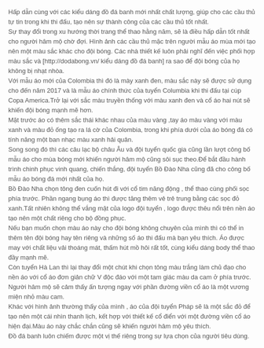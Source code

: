 <p style="margin-top:0px;margin-bottom:0px;color:rgb(87,87,87);font-family:arial,helvetica,sans-serif;font-size:13.3333px;line-height:20px;"><span data-mce-style="font-family: tahoma, arial, helvetica, sans-serif; font-size: small;" style="font-family:tahoma,arial,helvetica,sans-serif;font-size:small;">Hấp dẫn cùng với các kiểu dáng đồ đá banh mới nhất chất lượng, giúp cho các cầu thủ tự tin trong khi thi đấu, tạo nên sự thành công của các cầu thủ tốt nhất.</span></p>

<p style="margin-top:0px;margin-bottom:0px;color:rgb(87,87,87);font-family:arial,helvetica,sans-serif;font-size:13.3333px;line-height:20px;"><span data-mce-style="font-family: tahoma, arial, helvetica, sans-serif; font-size: small;" style="font-family:tahoma,arial,helvetica,sans-serif;font-size:small;">Sự thay đổi trong xu hướng thời trang thể thao hằng năm, sẽ là điều hấp dẫn tốt nhất cho người hâm mộ chờ đợi. Hình ảnh các cầu thủ mặc trên người mẫu áo mùa mới tạo nên một màu sắc khác cho đội bóng. Các nhà thiết kế luôn phải nghĩ đến việc phối hợp màu sắc và [http://dodabong.vn/ kiểu dáng đồ đá banh] ra sao để đội bóng của họ không bị nhạt nhòa.</span></p>

<p style="margin-top:0px;margin-bottom:0px;color:rgb(87,87,87);font-family:arial,helvetica,sans-serif;font-size:13.3333px;line-height:20px;">
</p>

<p style="margin-top:0px;margin-bottom:0px;color:rgb(87,87,87);font-family:arial,helvetica,sans-serif;font-size:13.3333px;line-height:20px;"><span data-mce-style="font-family: tahoma, arial, helvetica, sans-serif; font-size: small;" style="font-family:tahoma,arial,helvetica,sans-serif;font-size:small;"></span></p>

<p style="margin-top:0px;margin-bottom:0px;color:rgb(87,87,87);font-family:arial,helvetica,sans-serif;font-size:13.3333px;line-height:20px;">
</p>

<p style="margin-top:0px;margin-bottom:0px;color:rgb(87,87,87);font-family:arial,helvetica,sans-serif;font-size:13.3333px;line-height:20px;"><span data-mce-style="font-family: tahoma, arial, helvetica, sans-serif; font-size: small;" style="font-family:tahoma,arial,helvetica,sans-serif;font-size:small;">Với mẫu áo mới của Colombia thì đó là mày xanh đen, màu sắc này sẽ được sử dụng cho đến năm 2017 và là mẫu áo chính thức của tuyển Columbia khi thi đấu tại cúp Copa America.Trở lại với sắc màu truyền thống với màu xanh đen và cổ áo hai nút sẽ khiến đội bóng mạnh mẽ hơn.</span></p>

<p style="margin-top:0px;margin-bottom:0px;color:rgb(87,87,87);font-family:arial,helvetica,sans-serif;font-size:13.3333px;line-height:20px;"><span data-mce-style="font-family: tahoma, arial, helvetica, sans-serif; font-size: small;" style="font-family:tahoma,arial,helvetica,sans-serif;font-size:small;">Mặt trước áo có thêm sắc thái khác nhau của màu vàng ,tay áo màu vàng với màu xanh và màu đỏ ống tạo ra lá cờ của Colombia, trong khi phía dưới của áo bóng đá có tính năng một ban nhạc màu xanh hải quân.</span></p>

<p style="margin-top:0px;margin-bottom:0px;color:rgb(87,87,87);font-family:arial,helvetica,sans-serif;font-size:13.3333px;line-height:20px;"><span data-mce-style="font-family: tahoma, arial, helvetica, sans-serif; font-size: small;" style="font-family:tahoma,arial,helvetica,sans-serif;font-size:small;">Song song đó thì các câu lạc bộ châu Âu và đội tuyển quốc gia cũng lần lượt công bố mẫu áo cho mùa bóng mới khiến người hâm mộ cũng sôi sục theo.Để bắt đầu hành trình chinh phục vinh quang, chiến thắng, đội tuyển Bồ Đào Nha cũng đã cho công bố mẫu áo bóng đá mới nhất của họ.</span></p>

<p style="margin-top:0px;margin-bottom:0px;color:rgb(87,87,87);font-family:arial,helvetica,sans-serif;font-size:13.3333px;line-height:20px;"><span data-mce-style="font-family: tahoma, arial, helvetica, sans-serif; font-size: small;" style="font-family:tahoma,arial,helvetica,sans-serif;font-size:small;">Bồ Đào Nha chọn tông đen cuốn hút đi với cổ tim năng động , thể thao cùng phối sọc phía trước. Phần ngang bụng áo thì được tăng thêm vẻ trẻ trung bằng các sọc đỏ xanh.Tất nhiên không thể vắng mặt của logo đội tuyển , logo được thêu nổi trên nền áo tạo nên một chất riêng cho bộ đồng phục.</span></p>

<p style="margin-top:0px;margin-bottom:0px;color:rgb(87,87,87);font-family:arial,helvetica,sans-serif;font-size:13.3333px;line-height:20px;">
</p>

<p style="margin-top:0px;margin-bottom:0px;color:rgb(87,87,87);font-family:arial,helvetica,sans-serif;font-size:13.3333px;line-height:20px;"><span data-mce-style="font-family: tahoma, arial, helvetica, sans-serif; font-size: small;" style="font-family:tahoma,arial,helvetica,sans-serif;font-size:small;"></span></p>

<p style="margin-top:0px;margin-bottom:0px;color:rgb(87,87,87);font-family:arial,helvetica,sans-serif;font-size:13.3333px;line-height:20px;">
</p>

<p style="margin-top:0px;margin-bottom:0px;color:rgb(87,87,87);font-family:arial,helvetica,sans-serif;font-size:13.3333px;line-height:20px;"><span data-mce-style="font-family: tahoma, arial, helvetica, sans-serif; font-size: small;" style="font-family:tahoma,arial,helvetica,sans-serif;font-size:small;">Nếu bạn muốn chọn màu áo này cho đội bóng không chuyên của mình thì có thể in thêm tên đội bóng hay tên riêng và những số áo thi đấu mà bạn yêu thích. Áo được may với chất liệu vải thoáng mát, thấm hút mồ hôi rất tốt, cùng kiểu dáng body thể thao đầy mạnh mẽ.</span></p>

<p style="margin-top:0px;margin-bottom:0px;color:rgb(87,87,87);font-family:arial,helvetica,sans-serif;font-size:13.3333px;line-height:20px;"><span data-mce-style="font-family: tahoma, arial, helvetica, sans-serif; font-size: small;" style="font-family:tahoma,arial,helvetica,sans-serif;font-size:small;">Còn tuyển Hà Lan thì lại thay đổi một chút khi chọn tông màu trắng làm chủ đạo cho nền áo với cổ áo đơn giản chữ V độc đáo với một tam giác màu da cam ở phía trước. Người hâm mộ sẽ cảm thấy ấn tượng ngay với phần đường viền cổ áo là một vương miện nhỏ màu cam.</span></p>

<p style="margin-top:0px;margin-bottom:0px;color:rgb(87,87,87);font-family:arial,helvetica,sans-serif;font-size:13.3333px;line-height:20px;"><span data-mce-style="font-family: tahoma, arial, helvetica, sans-serif; font-size: small;" style="font-family:tahoma,arial,helvetica,sans-serif;font-size:small;">Khác với hình ảnh thường thấy của mình , áo của đội tuyển Pháp sẽ là một sắc đỏ để tạo nên một cái nhìn thanh lịch, kết hợp với thiết kế cổ điển với một đường viền cổ áo hiện đại.Màu áo này chắc chắn cũng sẽ khiến người hâm mộ yêu thích.</span></p>

<p style="margin-top:0px;margin-bottom:0px;color:rgb(87,87,87);font-family:arial,helvetica,sans-serif;font-size:13.3333px;line-height:20px;"><span data-mce-style="font-family: tahoma, arial, helvetica, sans-serif; font-size: small;" style="font-family:tahoma,arial,helvetica,sans-serif;font-size:small;">Đồ đá banh luôn chiếm được một vị thế riêng trong sự lựa chọn của người tiêu dùng.</span></p>
